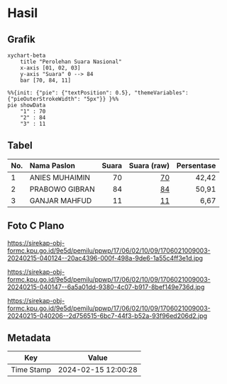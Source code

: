 # Hasil

## Grafik

```mermaid
xychart-beta
    title "Perolehan Suara Nasional"
    x-axis [01, 02, 03]
    y-axis "Suara" 0 --> 84
    bar [70, 84, 11]
```

```mermaid
%%{init: {"pie": {"textPosition": 0.5}, "themeVariables": {"pieOuterStrokeWidth": "5px"}} }%%
pie showData
    "1" : 70
    "2" : 84
    "3" : 11
```

## Tabel

| No. | Nama Paslon    | Suara | Suara (raw) | Persentase |
|:--- |:-------------- | -----:| -----------:| ----------:|
| 1   | ANIES MUHAIMIN | 70    | [70][p-1]   | 42,42      |
| 2   | PRABOWO GIBRAN | 84    | [84][p-2]   | 50,91      |
| 3   | GANJAR MAHFUD  | 11    | [11][p-3]   | 6,67       |


[p-1]: https://github.com/gigit-pemilu/pemilu-2024/blob/main/pilpres/hitung-suara/sub/17-bengkulu/sub/06-muko-muko/sub/02-kota-mukomuko/sub/1009-pasar-muko-muko/sub/003-tps/sub/paslon-1.txt
[p-2]: https://github.com/gigit-pemilu/pemilu-2024/blob/main/pilpres/hitung-suara/sub/17-bengkulu/sub/06-muko-muko/sub/02-kota-mukomuko/sub/1009-pasar-muko-muko/sub/003-tps/sub/paslon-2.txt
[p-3]: https://github.com/gigit-pemilu/pemilu-2024/blob/main/pilpres/hitung-suara/sub/17-bengkulu/sub/06-muko-muko/sub/02-kota-mukomuko/sub/1009-pasar-muko-muko/sub/003-tps/sub/paslon-3.txt

## Foto C Plano

https://sirekap-obj-formc.kpu.go.id/9e5d/pemilu/ppwp/17/06/02/10/09/1706021009003-20240215-040124--20ac4396-000f-498a-9de6-1a55c4ff3e1d.jpg

https://sirekap-obj-formc.kpu.go.id/9e5d/pemilu/ppwp/17/06/02/10/09/1706021009003-20240215-040147--6a5a01dd-9380-4c07-b917-8bef149e736d.jpg

https://sirekap-obj-formc.kpu.go.id/9e5d/pemilu/ppwp/17/06/02/10/09/1706021009003-20240215-040206--2d756515-6bc7-44f3-b52a-93f96ed206d2.jpg


## Metadata

| Key        | Value               |
| ---------- | ------------------- |
| Time Stamp | 2024-02-15 12:00:28 |



